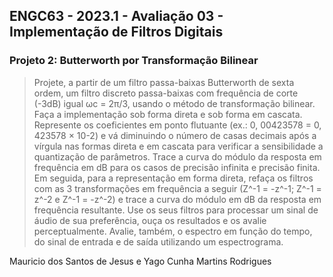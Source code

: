 ## ENGC63 - 2023.1 - Avaliação 03 - Implementação de Filtros Digitais
### Projeto 2: Butterworth por Transformação Bilinear



> Projete, a partir de um filtro passa-baixas Butterworth de sexta ordem, um filtro discreto passa-baixas com frequência de corte (-3dB) igual ωc = 2π/3, usando o método de transformação bilinear. Faça a implementação sob forma direta e sob forma em cascata. Represente os coeficientes em ponto flutuante (ex.: 0, 00423578 = 0, 423578 × 10-2) e vá diminuindo o número de casas decimais após a vírgula nas formas direta e em cascata para verificar a sensibilidade a quantização de parâmetros. Trace a curva do módulo da resposta em frequência em dB para os casos de precisão infinita e precisão finita. Em seguida, para a representação em forma direta, refaça os filtros com as 3 transformações em frequência a seguir (Z^-1 = -z^-1; Z^-1 = z^-2 e Z^-1 = -z^-2) e trace a curva do módulo em dB da resposta em frequência resultante. Use os seus filtros para processar um sinal de áudio de sua preferência, ouça os resultados e os avalie perceptualmente. Avalie, também, o espectro em função do tempo, do sinal de entrada e de saída utilizando um espectrograma.





Mauricio dos Santos de Jesus e Yago Cunha Martins Rodrigues
